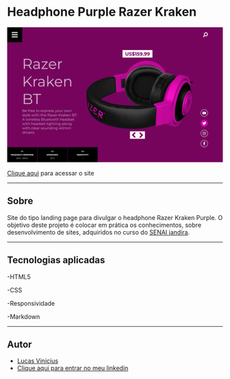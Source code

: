 # Headphone Purple Razer Kraken

![](./img/screeshot.png)

[Clique aqui](https://lucasvinip.github.io/headphone-purple/) para acessar o site

---

## Sobre
Site do tipo landing page para divulgar o headphone Razer Kraken Purple.
O objetivo deste projeto é colocar em prática os conhecimentos, sobre desenvolvimento de sites, adquiridos no curso do [SENAI jandira](https://jandira.sp.senai.br/).

---
## Tecnologias aplicadas
-HTML5

-CSS

-Responsividade

-Markdown

---
## Autor
- [Lucas Vinicius](https://github.com/lucasvinip)
- [Clique aqui para entrar no meu linkedin](https://www.linkedin.com/in/lucas-vinicius-silva-686157219?lipi=urn%3Ali%3Apage%3Ad_flagship3_profile_view_base_contact_details%3ByvKKUyvMSGidlLMNwai2Eg%3D%3D)